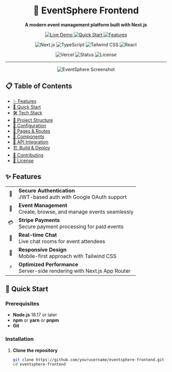 <div align="center">
  
  # 🎉 EventSphere Frontend
  
  <p align="center">
    <strong>A modern event management platform built with Next.js</strong>
  </p>

  <p align="center">
    <a href="https://eventsphere-frontend.vercel.app">
      <img src="https://img.shields.io/badge/demo-live-brightgreen?style=for-the-badge" alt="Live Demo">
    </a>
    <a href="#-quick-start">
      <img src="https://img.shields.io/badge/quick-start-blue?style=for-the-badge" alt="Quick Start">
    </a>
    <a href="#-features">
      <img src="https://img.shields.io/badge/features-orange?style=for-the-badge" alt="Features">
    </a>
  </p>

  <p align="center">
    <img src="https://img.shields.io/badge/Next.js-14.2.3-black?style=flat-square&logo=next.js" alt="Next.js">
    <img src="https://img.shields.io/badge/TypeScript-5.0-blue?style=flat-square&logo=typescript" alt="TypeScript">
    <img src="https://img.shields.io/badge/Tailwind_CSS-3.4.1-38B2AC?style=flat-square&logo=tailwind-css" alt="Tailwind CSS">
    <img src="https://img.shields.io/badge/React-18-61DAFB?style=flat-square&logo=react" alt="React">
  </p>

  <p align="center">
    <img src="https://img.shields.io/badge/Deployed_on-Vercel-000000?style=flat-square&logo=vercel" alt="Vercel">
    <img src="https://img.shields.io/badge/Status-Production-success?style=flat-square" alt="Status">
    <img src="https://img.shields.io/badge/License-MIT-yellow?style=flat-square" alt="License">
  </p>

  ---

  <p align="center">
    <img src="https://via.placeholder.com/800x400/1a1a2e/fff?text=EventSphere+Screenshot" alt="EventSphere Screenshot">
  </p>

</div>

## 📋 Table of Contents

- [✨ Features](#-features)
- [🚀 Quick Start](#-quick-start)
- [🛠️ Tech Stack](#️-tech-stack)
- [📁 Project Structure](#-project-structure)
- [🔧 Configuration](#-configuration)
- [📱 Pages & Routes](#-pages--routes)
- [🎨 Components](#-components)
- [🔌 API Integration](#-api-integration)
- [🏗️ Build & Deploy](#️-build--deploy)
- [🤝 Contributing](#-contributing)
- [📄 License](#-license)

## ✨ Features

<table>
  <tr>
    <td align="center">🔐</td>
    <td><strong>Secure Authentication</strong><br/>JWT-based auth with Google OAuth support</td>
  </tr>
  <tr>
    <td align="center">📅</td>
    <td><strong>Event Management</strong><br/>Create, browse, and manage events seamlessly</td>
  </tr>
  <tr>
    <td align="center">💳</td>
    <td><strong>Stripe Payments</strong><br/>Secure payment processing for paid events</td>
  </tr>
  <tr>
    <td align="center">💬</td>
    <td><strong>Real-time Chat</strong><br/>Live chat rooms for event attendees</td>
  </tr>
  <tr>
    <td align="center">📱</td>
    <td><strong>Responsive Design</strong><br/>Mobile-first approach with Tailwind CSS</td>
  </tr>
  <tr>
    <td align="center">⚡</td>
    <td><strong>Optimized Performance</strong><br/>Server-side rendering with Next.js App Router</td>
  </tr>
</table>

## 🚀 Quick Start

### Prerequisites

- **Node.js** 18.17 or later
- **npm** or **yarn** or **pnpm**
- **Git**

### Installation

1. **Clone the repository**
   ```bash
   git clone https://github.com/yourusername/eventsphere-frontend.git
   cd eventsphere-frontend
